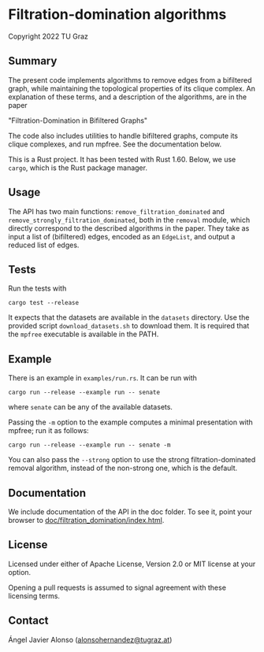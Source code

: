 # Filtration-domination algorithms
Copyright 2022 TU Graz

## Summary

The present code implements algorithms to remove edges from a bifiltered graph,
while maintaining the topological properties of its clique complex. An
explanation of these terms, and a description of the algorithms, are in the
paper

"Filtration-Domination in Bifiltered Graphs"

The code also includes utilities to handle bifiltered graphs, compute its clique
complexes, and run mpfree. See the documentation below.

This is a Rust project. It has been tested with Rust 1.60. Below, we use
`cargo`, which is the Rust package manager.

## Usage

The API has two main functions: `remove_filtration_dominated` and
`remove_strongly_filtration_dominated`, both in the `removal` module, which
directly correspond to the described algorithms in the paper. They take as input
a list of (bifiltered) edges, encoded as an ``EdgeList``, and output a reduced
list of edges.

## Tests

Run the tests with
```shell
cargo test --release
```
It expects that the datasets are available in the `datasets` directory.
Use the provided script `download_datasets.sh` to download them.
It is required that the `mpfree` executable is available in the PATH.

## Example

There is an example in `examples/run.rs`. It can be run with
```shell
cargo run --release --example run -- senate
```
where `senate` can be any of the available datasets.

Passing the `-m` option to the example
computes a minimal presentation with mpfree; run it as follows:
```shell
cargo run --release --example run -- senate -m
```

You can also pass the `--strong` option to use the strong filtration-dominated
removal algorithm, instead of the non-strong one, which is the default.

## Documentation

We include documentation of the API in the doc folder. To see it, point your
browser to
[doc/filtration_domination/index.html](doc/filtration_domination/index.html).

## License

Licensed under either of Apache License, Version 2.0 or MIT license at your
option.

Opening a pull requests is assumed to signal agreement with these licensing
terms.


## Contact

Ángel Javier Alonso (alonsohernandez@tugraz.at)
